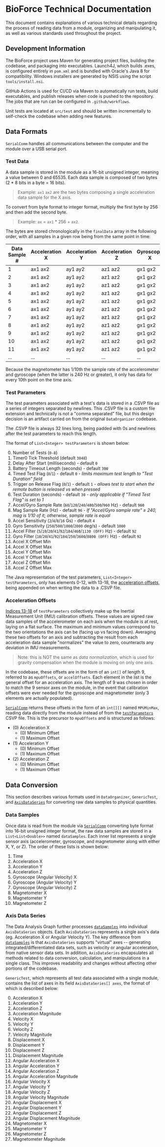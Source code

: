 # BioForce Technical Documentation

This document contains explanations of various technical details regarding the process of reading data from a module, organizing and manipulating it, as well as various standards used throughout the project.

## Development Information

The BioForce project uses Maven for generating project files, building the codebase, and packaging into executables. Launch4J, which builds .exes, is configured entirely in `pom.xml` and is bundled with Oracle's Java 8 for compatibility. Windows installers are generated by NSIS using the script `tools/install.nsi`.

GitHub Actions is used for CI/CD via Maven to automatically run tests, build executables, and publish releases when code is pushed to the repository. The jobs that are run can be configured in `.github/workflows`.

Unit tests are located at `src/test` and should be written incrementally to self-check the codebase when adding new features.

## Data Formats

`SerialComm` handles all communications between the computer and the module over a USB serial port.

### Test Data

A data sample is stored in the module as a 16-bit unsigned integer, meaning a value between 0 and 65535.
Each data sample is composed of two bytes (2 * 8 bits in a byte = 16 bits).

> Example: `ax1` `ax2` are the two bytes composing a single acceleration data sample for the X axis.

To convert from byte format to integer format, multiply the first byte by 256 and then add the second byte.

> Example: `ax` = `ax1` * 256 + `ax2`.

The bytes are stored chronologically in the `finalData` array in the following order, with all samples in a given row being from the same point in time:

| Data Sample # | Acceleration X | Acceleration Y | Acceleration Z | Gyroscope X | Gyroscope Y | Gyroscope Z | Magnetometer X | Magnetometer Y | Magnetometer Z |
|---------------|----------------|----------------|----------------|-------------|-------------|-------------|----------------|----------------|----------------|
| 1             | ax1 ax2        | ay1 ay2        | az1 az2        | gx1 gx2     | gy1 gy2     | gz1 gz2     | mx1 mx2        | my1 my2        | mz1 mz2        |
| 2             | ax1 ax2        | ay1 ay2        | az1 az2        | gx1 gx2     | gy1 gy2     | gz1 gz2     |                |                |                |
| 3             | ax1 ax2        | ay1 ay2        | az1 az2        | gx1 gx2     | gy1 gy2     | gz1 gz2     |                |                |                |
| 4             | ax1 ax2        | ay1 ay2        | az1 az2        | gx1 gx2     | gy1 gy2     | gz1 gz2     |                |                |                |
| 5             | ax1 ax2        | ay1 ay2        | az1 az2        | gx1 gx2     | gy1 gy2     | gz1 gz2     |                |                |                |
| 6             | ax1 ax2        | ay1 ay2        | az1 az2        | gx1 gx2     | gy1 gy2     | gz1 gz2     |                |                |                |
| 7             | ax1 ax2        | ay1 ay2        | az1 az2        | gx1 gx2     | gy1 gy2     | gz1 gz2     |                |                |                |
| 8             | ax1 ax2        | ay1 ay2        | az1 az2        | gx1 gx2     | gy1 gy2     | gz1 gz2     |                |                |                |
| 9             | ax1 ax2        | ay1 ay2        | az1 az2        | gx1 gx2     | gy1 gy2     | gz1 gz2     |                |                |                |
| 10            | ax1 ax2        | ay1 ay2        | az1 az2        | gx1 gx2     | gy1 gy2     | gz1 gz2     |                |                |                |
| 11            | ax1 ax2        | ay1 ay2        | az1 az2        | gx1 gx2     | gy1 gy2     | gz1 gz2     | mx1 mx2        | my1 my2        | mz1 mz2        |
| ...           | ...            | ...            | ...            | ...         | ...         | ...         |                |                |                |

Because the magnetometer has 1/10th the sample rate of the accelerometer and gyroscope (when the latter is 240 Hz or greater), it only has data for every 10th
point on the time axis.

### Test Parameters

The test parameters associated with a test's data is stored in a .CSVP file as a series of integers separated by newlines. This .CSVP file is a custom file extension and technically is not a "comma separated" file, but this design decision is an artifact carried on from the original `DataOrganizer` codebase.

The .CSVP file is always 32 lines long, being padded with 0s and newlines after the test parameters to reach this length.

The format of `List<Integer> testParameters` is shown below:

0. Number of Tests (`0-8`)
1. Timer0 Tick Threshold (default `3848`)
2. Delay After Start (milliseconds) - default `0`
3. Battery Timeout Length (seconds) - default `300`
4. Timed Test Flag (`0`/`1`) - default `0` - *limits maximum test length to "Test Duration" field*
5. Trigger on Release Flag (`0`/`1`) - default `1` - *allows test to start when the remote button is released vs when pressed*
6. Test Duration (seconds) - default `30` - *only applicable if "Timed Test Flag" is set to 1*
7. Accel/Gyro Sample Rate (`60`/`120`/`240`/`480`/`500`/`960` Hz) - default `960`
8. Mag Sample Rate (Hz) - default `96` - *If "Accel/Gyro sample rate" ≥ 240, mag is 1/10 of it; otherwise, sample rate is equal*
9. Accel Sensitivity (`2`/`4`/`8`/`16` Gs) - default `4`
10. Gyro Sensitivity (`250`/`500`/`1000`/`2000` deg/s) - default `1000`
11. Accel Filter (`5`/`10`/`20`/`41`/`92`/`184`/`460`/`1130 (OFF)` Hz) - default `92`
12. Gyro Filter (`10`/`20`/`41`/`92`/`184`/`250`/`3600`/`8800 (OFF)` Hz) - default `92`
13. Accel X Offset Min
14. Accel X Offset Max
15. Accel Y Offset Min
16. Accel Y Offset Max
17. Accel Z Offset Min
18. Accel Z Offset Max

The Java representation of the test parameters, `List<Integer> testParameters`, only has elements 0-12, with 13-18, the [acceleration offsets](#acceleration-offsets), being appended on when writing the data to a .CSVP file.

### Acceleration Offsets

[Indices 13-18](#test-parameters) of `testParameters` collectively make up the Inertial Measurement Unit (IMU) calibration offsets. These values are signed raw data samples of the accelerometer on each axis when the module is at rest, laying on a flat surface. The maximum and minimum values correspond to the two orientations the axis can be (facing up vs facing down). Averaging these two offsets for an axis and subtracting the result from each acceleration data sample "normalizes" the value to zero, counteracts any deviation in IMU measurements.

> Note: this is NOT the same as *data normalization*, which is used for gravity compensation when the module is moving on only one axis.

In the codebase, these offsets are in the form of an `int[]` of length 9, referred to as `mpuOffsets`, or `accelOffsets`. Each element in the list is the general offset for an acceleration axis. The length of 9 was chosen in order to match the 9 sensor axes on the module, in the event that calibration offsets were ever needed for the gyroscope and magnetometer (only 3 elements are actually populated).

[`SerialComm`](#data-formats) returns these offsets in the form of an `int[][]` named `MPUMinMax`, reading data directly from the module instead of from the [`testParameters`](#test-parameters) CSVP file. This is the precursor to `mpuOffsets` and is structured as follows:

- (0) Acceleration X
    - (0) Minimum Offset
    - (1) Maximum Offset
- (1) Acceleration Y
    - (0) Minimum Offset
    - (1) Maximum Offset
- (2) Acceleration Z
    - (0) Minimum Offset
    - (1) Maximum Offset

## Data Conversion

This section describes various formats used in `DataOrganizer`, `GenericTest`, and [`AxisDataSeries`](#axis-data-series) for converting raw data samples to physical quantities.

### Data Samples

Once data is read from the module via [`SerialComm`](#data-formats) converting byte format into 16-bit unsigned integer format, the raw data samples are stored in a `List<List<Double>>` named `dataSamples`. Each inner list represents a single sensor axis (accelerometer, gyroscope, and magnetometer along with either X, Y, or Z). The order of these lists is shown below:

1. Time
2. Acceleration X
3. Acceleration Y
4. Acceleration Z
5. Gyroscope (Angular Velocity) X
6. Gyroscope (Angular Velocity) Y
7. Gyroscope (Angular Velocity) Z
8. Magnetometer X
9. Magnetometer Y
10. Magnetometer Z

### Axis Data Series

The Data Analysis Graph further processes [`dataSamples`](#data-samples) into individual `AxisDataSeries` objects. Each `AxisDataSeries` represents a single axis's data (eg. Acceleration X or Angular Velocity Y). The key difference from [`dataSamples`](#data-samples) is that `AxisDataSeries` supports "virtual" axes -- generating integrated/differentiated data sets, such as velocity or angular acceleration, from native sensor data sets. In addition, `AxisDataSeries` encapsulates all methods related to data conversion, calculation, and manipulations in a single class. This improves readability and changes without affecting other portions of the codebase.

`GenericTest`, which represents all test data associated with a single module, contains the list of axes in its field `AxisDataSeries[] axes`, the format of which is described below:

0. Acceleration X
1. Acceleration Y
2. Acceleration Z
3. Acceleration Magnitude
4. Velocity X
5. Velocity Y
6. Velocity Z
7. Velocity Magnitude
8. Displacement X
9. Displacement Y
10. Displacement Z
11. Displacement Magnitude
12. Angular Acceleration X
13. Angular Acceleration Y
14. Angular Acceleration Z
15. Angular Acceleration Magnitude
16. Angular Velocity X
17. Angular Velocity Y
18. Angular Velocity Z
19. Angular Velocity Magnitude
20. Angular Displacement X
21. Angular Displacement Y
22. Angular Displacement Z
23. Angular Displacement Magnitude
24. Magnetometer X
25. Magnetometer Y
26. Magnetometer Z
27. Magnetometer Magnitude
